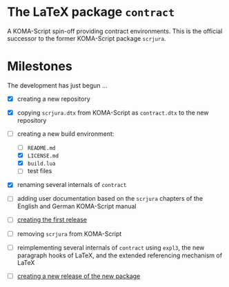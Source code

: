 # The LaTeX package `contract`

A KOMA-Script spin-off providing contract environments. 
This is the official successor to the former KOMA-Script package `scrjura`.

# Milestones

The development has just begun …

- [x] creating a new repository
- [x] copying `scrjura.dtx` from KOMA-Script as `contract.dtx` to the new
      repository
- [ ] creating a new build environment:
  - [ ] `README.md`
  - [x] `LICENSE.md`
  - [x] `build.lua`
  - [ ] test files
- [x] renaming several internals of `contract`
- [ ] adding user documentation based on the `scrjura` chapters of the English
      and German KOMA-Script manual
- [ ] [creating the first
      release](https://github.com/komascript/latex-contract/milestone/1)
- [ ] removing `scrjura` from KOMA-Script
- [ ] reimplementing several internals of `contract` using `expl3`, the new
      paragraph hooks of LaTeX, and the extended referencing mechanism of
      LaTeX
- [ ] [creating a new release of the new
      package](https://github.com/komascript/latex-contract/milestone/2)

